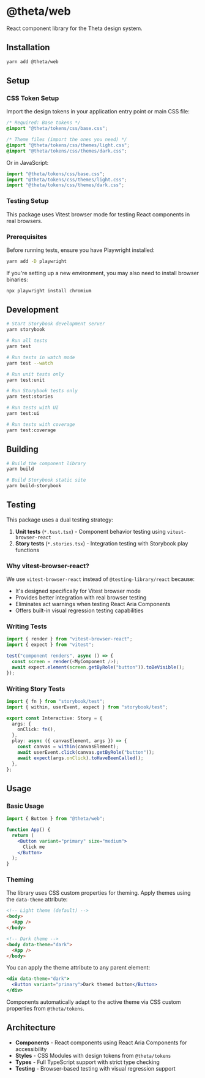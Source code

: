 # @theta/web

React component library for the Theta design system.

## Installation

```bash
yarn add @theta/web
```

## Setup

### CSS Token Setup

Import the design tokens in your application entry point or main CSS file:

```css
/* Required: Base tokens */
@import "@theta/tokens/css/base.css";

/* Theme files (import the ones you need) */
@import "@theta/tokens/css/themes/light.css";
@import "@theta/tokens/css/themes/dark.css";
```

Or in JavaScript:

```js
import "@theta/tokens/css/base.css";
import "@theta/tokens/css/themes/light.css";
import "@theta/tokens/css/themes/dark.css";
```

### Testing Setup

This package uses Vitest browser mode for testing React components in real browsers.

### Prerequisites

Before running tests, ensure you have Playwright installed:

```bash
yarn add -D playwright
```

If you're setting up a new environment, you may also need to install browser binaries:

```bash
npx playwright install chromium
```

## Development

```bash
# Start Storybook development server
yarn storybook

# Run all tests
yarn test

# Run tests in watch mode
yarn test --watch

# Run unit tests only
yarn test:unit

# Run Storybook tests only
yarn test:stories

# Run tests with UI
yarn test:ui

# Run tests with coverage
yarn test:coverage
```

## Building

```bash
# Build the component library
yarn build

# Build Storybook static site
yarn build-storybook
```

## Testing

This package uses a dual testing strategy:

1. **Unit tests** (`*.test.tsx`) - Component behavior testing using `vitest-browser-react`
2. **Story tests** (`*.stories.tsx`) - Integration testing with Storybook play functions

### Why vitest-browser-react?

We use `vitest-browser-react` instead of `@testing-library/react` because:

- It's designed specifically for Vitest browser mode
- Provides better integration with real browser testing
- Eliminates act warnings when testing React Aria Components
- Offers built-in visual regression testing capabilities

### Writing Tests

```typescript
import { render } from "vitest-browser-react";
import { expect } from "vitest";

test("component renders", async () => {
  const screen = render(<MyComponent />);
  await expect.element(screen.getByRole("button")).toBeVisible();
});
```

### Writing Story Tests

```typescript
import { fn } from "storybook/test";
import { within, userEvent, expect } from "storybook/test";

export const Interactive: Story = {
  args: {
    onClick: fn(),
  },
  play: async ({ canvasElement, args }) => {
    const canvas = within(canvasElement);
    await userEvent.click(canvas.getByRole("button"));
    await expect(args.onClick).toHaveBeenCalled();
  },
};
```

## Usage

### Basic Usage

```jsx
import { Button } from "@theta/web";

function App() {
  return (
    <Button variant="primary" size="medium">
      Click me
    </Button>
  );
}
```

### Theming

The library uses CSS custom properties for theming. Apply themes using the `data-theme` attribute:

```html
<!-- Light theme (default) -->
<body>
  <App />
</body>

<!-- Dark theme -->
<body data-theme="dark">
  <App />
</body>
```

You can apply the theme attribute to any parent element:

```jsx
<div data-theme="dark">
  <Button variant="primary">Dark themed button</Button>
</div>
```

Components automatically adapt to the active theme via CSS custom properties from `@theta/tokens`.

## Architecture

- **Components** - React components using React Aria Components for accessibility
- **Styles** - CSS Modules with design tokens from `@theta/tokens`
- **Types** - Full TypeScript support with strict type checking
- **Testing** - Browser-based testing with visual regression support
